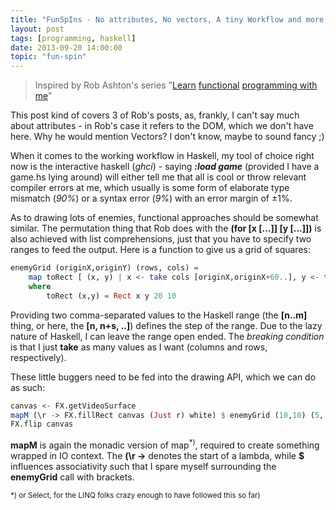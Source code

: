 ```yaml
---
title: "FunSpIns - No attributes, No vectors, A tiny Workflow and more squares"
layout: post
tags: [programming, haskell]
date: 2013-09-20 14:00:00
topic: "fun-spin"
---
```


<TopicToc topicId="fun-spin" header="Functional space-invaders series" />

> Inspired by Rob Ashton's series "[Learn][1] [functional][2] [programming with me][3]"

This post kind of covers 3 of Rob's posts, as, frankly, I can't say much about attributes - in Rob's case it refers to the DOM, which we don't have here.
Why he would mention Vectors? I don't know, maybe to sound fancy ;)  

When it comes to the working workflow in Haskell, my tool of choice right now is the interactive haskell (*ghci*) - saying ***:load game*** (provided I have a game.hs lying around) will either tell me that all is cool or throw relevant compiler errors at me, which usually is some form of elaborate type mismatch (*90%*) or a syntax error (*9%*) with an error margin of &#177;1%.

As to drawing lots of enemies, functional approaches should be somewhat similar. The permutation thing that Rob does with the **(for [x [...]] [y [...]])** is also achieved with list comprehensions, just that you have to specify two ranges to feed the output. Here is a function to give us a grid of squares:

```haskell
enemyGrid (originX,originY) (rows, cols) = 
	map toRect [ (x, y) | x <- take cols [originX,originX+60..], y <- take rows [originY,originY+30..]]
	where
		toRect (x,y) = Rect x y 20 10
```

Providing two comma-separated values to the Haskell range (the **[n..m]** thing, or here, the **[n, n+s, ..]**) defines the step of the range. Due to the lazy nature of Haskell,
I can leave the range open ended. The *breaking condition* is that I just **take** as many values as I want (columns and rows, respectively).

These little buggers need to be fed into the drawing API, which we can do as such:

```haskell
canvas <- FX.getVideoSurface
mapM (\r -> FX.fillRect canvas (Just r) white) $ enemyGrid (10,10) (5, 10)
FX.flip canvas
```

**mapM** is again the monadic version of map<sup>*)</sup>, required to create something wrapped in IO context. The **(\r ->** denotes the start of a lambda, while **$** influences associativity such that I spare myself surrounding the **enemyGrid** call with brackets.

<sup>*) or Select, for the LINQ folks crazy enough to have followed this so far)</sup> 

  [1]: http://codeofrob.com/entries/learn-functional-programming-with-me---attributes-and-vectors.html
  [2]: http://codeofrob.com/entries/learn-functional-programming-with-me---improving-my-workflow.html
  [3]: http://codeofrob.com/entries/learn-functional-programming-with-me---adding-lots-more-state.html